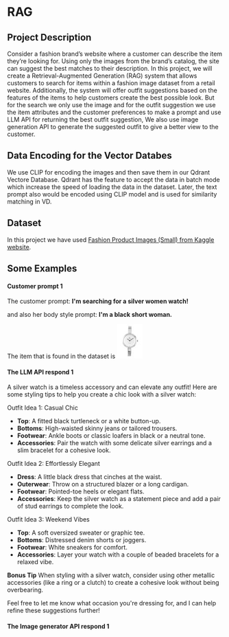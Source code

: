 # RAG

## Project Description


Consider a fashion brand’s website where a customer can describe the item they’re looking for. Using only the images from the brand’s catalog, the site can suggest the best matches to their description.
In this project, we will create a Retrieval-Augmented Generation (RAG) system that allows customers to search for items within a fashion image dataset from a retail website. Additionally, the system will offer outfit suggestions based on the features of the items to help customers create the best possible look.
But for the search we only use the image and for the outfit suggestion we use the item attributes and the customer preferences to make a prompt and use LLM API for returning the best outfit suggestion,
We also use image generation API to generate the suggested outfit to give a better view to the customer.


## Data Encoding for the Vector Databes

We use CLIP for encoding the images and then save them in our  Qdrant Vectore Database.
Qdrant has the feature to accept the data in batch mode which increase the speed of loading the data in the dataset.
Later, the text prompt also would be encoded using CLIP model and is used for similarity matching in VD.


## Dataset 

In this project we have used [Fashion Product Images (Small) from Kaggle website](https://www.kaggle.com/datasets/paramaggarwal/fashion-product-images-small).

## Some Examples

#### Customer prompt 1
The customer prompt:  **I'm searching for a silver women watch!**

and also her body style prompt:  **I'm a black short woman.**

The item that is found in the dataset is ![](./result.jpg) 

#### The LLM API respond 1

A silver watch is a timeless accessory and can elevate any outfit! Here are some styling tips to help you create a chic look with a silver watch:

Outfit Idea 1: Casual Chic
- **Top**: A fitted black turtleneck or a white button-up.
- **Bottoms**: High-waisted skinny jeans or tailored trousers.
- **Footwear**: Ankle boots or classic loafers in black or a neutral tone.
- **Accessories**: Pair the watch with some delicate silver earrings and a slim bracelet for a cohesive look. 

Outfit Idea 2: Effortlessly Elegant
- **Dress**: A little black dress that cinches at the waist.
- **Outerwear**: Throw on a structured blazer or a long cardigan.
- **Footwear**: Pointed-toe heels or elegant flats.
- **Accessories**: Keep the silver watch as a statement piece and add a pair of stud earrings to complete the look.

Outfit Idea 3: Weekend Vibes
- **Top**: A soft oversized sweater or graphic tee.
- **Bottoms**: Distressed denim shorts or joggers.
- **Footwear**: White sneakers for comfort.
- **Accessories**: Layer your watch with a couple of beaded bracelets for a relaxed vibe.

**Bonus Tip**
When styling with a silver watch, consider using other metallic accessories (like a ring or a clutch) to create a cohesive look without being overbearing.

Feel free to let me know what occasion you're dressing for, and I can help refine these suggestions further!

#### The Image generator API respond 1















